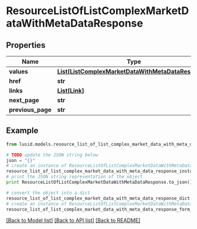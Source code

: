 # ResourceListOfListComplexMarketDataWithMetaDataResponse


## Properties
Name | Type | Description | Notes
------------ | ------------- | ------------- | -------------
**values** | [**List[ListComplexMarketDataWithMetaDataResponse]**](ListComplexMarketDataWithMetaDataResponse.md) |  | 
**href** | **str** |  | [optional] 
**links** | [**List[Link]**](Link.md) |  | [optional] 
**next_page** | **str** |  | [optional] 
**previous_page** | **str** |  | [optional] 

## Example

```python
from lusid.models.resource_list_of_list_complex_market_data_with_meta_data_response import ResourceListOfListComplexMarketDataWithMetaDataResponse

# TODO update the JSON string below
json = "{}"
# create an instance of ResourceListOfListComplexMarketDataWithMetaDataResponse from a JSON string
resource_list_of_list_complex_market_data_with_meta_data_response_instance = ResourceListOfListComplexMarketDataWithMetaDataResponse.from_json(json)
# print the JSON string representation of the object
print ResourceListOfListComplexMarketDataWithMetaDataResponse.to_json()

# convert the object into a dict
resource_list_of_list_complex_market_data_with_meta_data_response_dict = resource_list_of_list_complex_market_data_with_meta_data_response_instance.to_dict()
# create an instance of ResourceListOfListComplexMarketDataWithMetaDataResponse from a dict
resource_list_of_list_complex_market_data_with_meta_data_response_form_dict = resource_list_of_list_complex_market_data_with_meta_data_response.from_dict(resource_list_of_list_complex_market_data_with_meta_data_response_dict)
```
[[Back to Model list]](../README.md#documentation-for-models) [[Back to API list]](../README.md#documentation-for-api-endpoints) [[Back to README]](../README.md)


